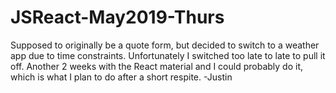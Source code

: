 # JSReact-May2019-Thurs
Supposed to originally be a quote form, but decided to switch to a weather app due to time constraints. Unfortunately I switched too late to late to pull it off. Another 2 weeks with the React material and I could probably do it, which is what I plan to do after a short respite. 
-Justin
